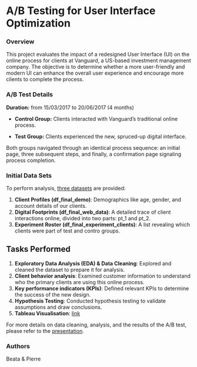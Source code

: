 # A/B Testing for User Interface Optimization

### Overview

This project evaluates the impact of a redesigned User Interface (UI) on the online process for clients at Vanguard, a US-based investment management company. The objective is to determine whether a more user-friendly and modern UI can enhance the overall user experience and encourage more clients to complete the process.

### A/B Test Details
**Duration:** from 15/03/2017 to 20/06/2017 (4 months)

- **Control Group:** Clients interacted with Vanguard’s traditional online process.

- **Test Group:** Clients experienced the new, spruced-up digital interface.

Both groups navigated through an identical process sequence: an initial page, three subsequent steps, and finally, a confirmation page signaling process completion.

### Initial Data Sets
To perform analysis, [three datasets](https://github.com/data-bootcamp-v4/lessons/tree/main/5_6_eda_inf_stats_tableau/project/files_for_project) are provided:
1. **Client Profiles (df_final_demo)**: Demographics like age, gender, and account details of our clients.
2. **Digital Footprints (df_final_web_data)**: A detailed trace of client interactions online, divided into two parts: pt_1 and pt_2. 
3. **Experiment Roster (df_final_experiment_clients)**: A list revealing which clients were part of test and contro groups.

## Tasks Performed
1. **Exploratory Data Analysis (EDA) & Data Cleaning**:  Explored and cleaned the dataset to prepare it for analysis.
2. **Client behavior analysis**: Examined customer information to understand who the primary clients are using this online process.
3. **Key performance indicators (KPIs)**:  Defined relevant KPIs to determine the success of the new design.
4. **Hypothesis Testing**: Conducted hypothesis testing to validate assumptions and draw conclusions.
5. **Tableau Visualisation**: [link](https://public.tableau.com/views/Week4_5_EDA_Project/Dashboard1?:language=fr-FR&publish=yes&:display_count=n&:origin=viz_share_link)
   
For more details on data cleaning, analysis, and the results of the A/B test, please refer to the [presentation](https://github.com/Beata2307/AB_Testing_for_UI_Optimization/blob/main/AB_Testing_for_UI_Optimization.pdf).

### Authors
Beata & Pierre
